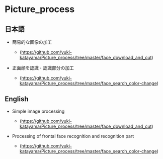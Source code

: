 # Picture_process
## 日本語
* 簡易的な画像の加工
  + (https://github.com/yuki-katayama/Picture_process/tree/master/face_download_and_cut)

* 正面顔を認識・認識部分の加工
  + (https://github.com/yuki-katayama/Picture_process/tree/master/face_search_color-change)

## English

* Simple image processing
  + (https://github.com/yuki-katayama/Picture_process/tree/master/face_download_and_cut)

* Processing of frontal face recognition and recognition part
  + (https://github.com/yuki-katayama/Picture_process/tree/master/face_search_color-change)
